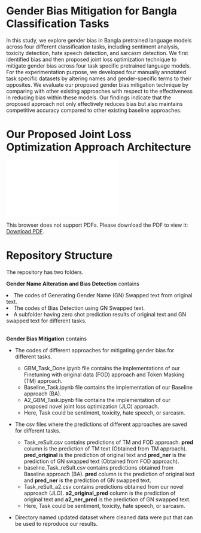 # Gender Bias Mitigation for Bangla Classification Tasks

In this study, we explore gender bias in Bangla pretrained language models across four different classification tasks, including sentiment analysis, toxicity detection, hate speech detection, and sarcasm detection. We first identified bias and then proposed joint loss optimization technique to mitigate gender bias across four task specific pretrained language models. For the experimentation purpose, we developed four manually annotated task specific datasets by altering names and gender-specific terms to their opposites. We evaluate our proposed gender bias mitigation technique by comparing with other existing approaches with respect to the effectiveness in reducing bias within these models. Our findings indicate that the proposed approach not only effectively reduces bias but also maintains competitive accuracy compared to other existing baseline approaches.

# Our Proposed Joint Loss Optimization Approach Architecture
<object data="JLO Approach.pdf" type="application/pdf" width="700px" height="700px">
    <embed src="JLO Approach.pdf">
        <p>This browser does not support PDFs. Please download the PDF to view it: <a href="JLO Approach.pdf">Download PDF</a>.</p>
    </embed>
</object>

# Repository Structure
The repository has two folders.

**Gender Name Alteration and Bias Detection** contains  
<li> The codes of Generating Gender Name (GN) Swapped text from original text.</li>
<li> The codes of Bias Detection using GN Swapped text. </li>
<li> A subfolder having zero shot prediction results of original text and GN swapped text for different tasks.</li>
<br>

**Gender Bias Mitigation** contains 
- The codes of different approaches for mitigating gender bias for different tasks. 
   - GBM_Task_Done.ipynb file contains the implementations of our Finetuning with original data (FOD) approach and Token Masking (TM) approach. <br>
  - Baseline_Task.ipynb file contains the implementation of our Baseline approach (BA). <br>
  - A2_GBM_Task.ipynb file contains the implementation of our proposed novel joint loss optimization (JLO) approach. 
  - Here, Task could be sentiment, toxicity, hate speech, or sarcasm.<br>


- The csv files where the predictions of different approaches are saved for different tasks.
  - Task_reSult.csv contains predictions of TM and FOD approach. **pred** column is the prediction of TM text (Obtained from TM approach). **pred_original** is the prediction of original text and **pred_ner** is the prediction of GN swapped text (Obtained from FOD approach).
  - baseline_Task_reSult.csv contains predictions obtained from Baseline approach (BA). **pred** column is the prediction of original text and **pred_ner** is the prediction of GN swapped text.
  - Task_reSult_a2.csv contains predictions obtained from our novel approach (JLO). **a2_original_pred** column is the prediction of original text and **a2_ner_pred** is the prediction of GN swapped text.
  - Here, Task could be sentiment, toxicity, hate speech, or sarcasm.

- Directory named updated dataset where cleaned data were put that can be used to reproduce our results.
